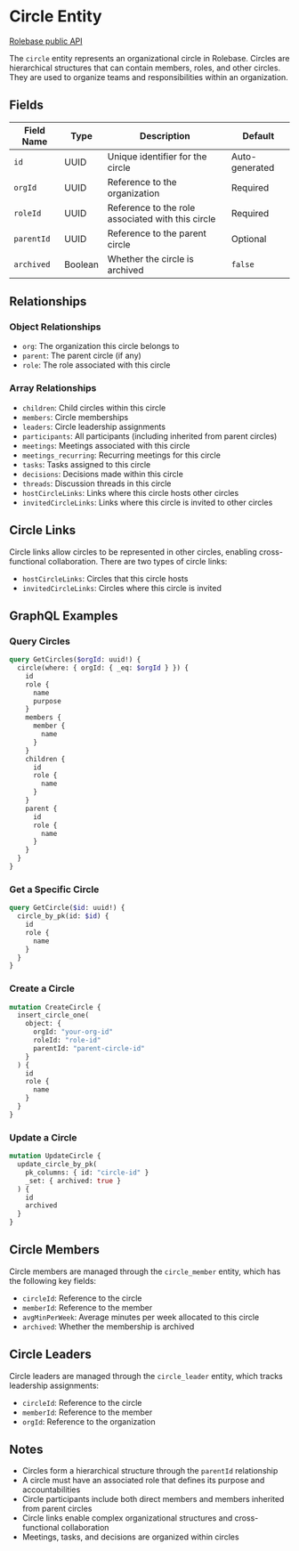 # Circle Entity

[Rolebase public API](../public-api.md)

The `circle` entity represents an organizational circle in Rolebase. Circles are hierarchical structures that can contain members, roles, and other circles. They are used to organize teams and responsibilities within an organization.

## Fields

| Field Name | Type    | Description                                       | Default        |
| ---------- | ------- | ------------------------------------------------- | -------------- |
| `id`       | UUID    | Unique identifier for the circle                  | Auto-generated |
| `orgId`    | UUID    | Reference to the organization                     | Required       |
| `roleId`   | UUID    | Reference to the role associated with this circle | Required       |
| `parentId` | UUID    | Reference to the parent circle                    | Optional       |
| `archived` | Boolean | Whether the circle is archived                    | `false`        |

## Relationships

### Object Relationships

- `org`: The organization this circle belongs to
- `parent`: The parent circle (if any)
- `role`: The role associated with this circle

### Array Relationships

- `children`: Child circles within this circle
- `members`: Circle memberships
- `leaders`: Circle leadership assignments
- `participants`: All participants (including inherited from parent circles)
- `meetings`: Meetings associated with this circle
- `meetings_recurring`: Recurring meetings for this circle
- `tasks`: Tasks assigned to this circle
- `decisions`: Decisions made within this circle
- `threads`: Discussion threads in this circle
- `hostCircleLinks`: Links where this circle hosts other circles
- `invitedCircleLinks`: Links where this circle is invited to other circles

## Circle Links

Circle links allow circles to be represented in other circles, enabling cross-functional collaboration. There are two types of circle links:

- `hostCircleLinks`: Circles that this circle hosts
- `invitedCircleLinks`: Circles where this circle is invited

## GraphQL Examples

### Query Circles

```graphql
query GetCircles($orgId: uuid!) {
  circle(where: { orgId: { _eq: $orgId } }) {
    id
    role {
      name
      purpose
    }
    members {
      member {
        name
      }
    }
    children {
      id
      role {
        name
      }
    }
    parent {
      id
      role {
        name
      }
    }
  }
}
```

### Get a Specific Circle

```graphql
query GetCircle($id: uuid!) {
  circle_by_pk(id: $id) {
    id
    role {
      name
    }
  }
}
```

### Create a Circle

```graphql
mutation CreateCircle {
  insert_circle_one(
    object: {
      orgId: "your-org-id"
      roleId: "role-id"
      parentId: "parent-circle-id"
    }
  ) {
    id
    role {
      name
    }
  }
}
```

### Update a Circle

```graphql
mutation UpdateCircle {
  update_circle_by_pk(
    pk_columns: { id: "circle-id" }
    _set: { archived: true }
  ) {
    id
    archived
  }
}
```

## Circle Members

Circle members are managed through the `circle_member` entity, which has the following key fields:

- `circleId`: Reference to the circle
- `memberId`: Reference to the member
- `avgMinPerWeek`: Average minutes per week allocated to this circle
- `archived`: Whether the membership is archived

## Circle Leaders

Circle leaders are managed through the `circle_leader` entity, which tracks leadership assignments:

- `circleId`: Reference to the circle
- `memberId`: Reference to the member
- `orgId`: Reference to the organization

## Notes

- Circles form a hierarchical structure through the `parentId` relationship
- A circle must have an associated role that defines its purpose and accountabilities
- Circle participants include both direct members and members inherited from parent circles
- Circle links enable complex organizational structures and cross-functional collaboration
- Meetings, tasks, and decisions are organized within circles

